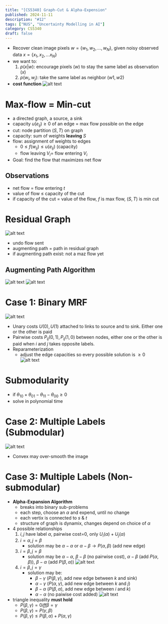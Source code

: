 ```yaml
---
title: "[CS5340] Graph-Cut & Alpha-Expension"
published: 2024-11-11
description: "#12"
tags: ["NUS", "Uncertainty Modelling in AI"]
category: CS5340
draft: false
---
```

- Recover clean image pixels $w=\{w_1, w_2, ..., w_N\}$, given noisy observed data $x=\{x_1, x_2, ...x_N\}$
- we want to:
    1. $p(x|w)$: encourage pixels ($w$) to stay the same label as observation ($x$)
    2. $p(w_i, w_j)$: take the same label as neighbor ($w1, w2$)
- **cost function** ![alt text](image.png)

# Max-flow = Min-cut
- a directed graph, a source, a sink
- capacity $u(e_{ij}) \geq 0$ of an edge = max flow possible on the edge
- cut: node partition $(S,T)$ on graph
- capacity: sum of weights **leaving** $S$
- flow: assignment of weights to edges
    - $0 \leq f(w_{ij}) \leq u(e_{ij})$ (capacity)
    - flow leaving $V_i =$ flow entering $V_i$
- Goal: find the flow that maximizes net flow

## Observations
- net flow = flow entering $t$
- value of flow $\leq$ capacity of the cut
- if capacity of the cut $=$ value of the flow, $f$ is max flow, $(S,T)$ is min cut

# Residual Graph
![alt text](image-1.png)
- undo flow sent
- augmenting path = path in residual graph
- if augmenting path exist: not a maz flow yet

## Augmenting Path Algorithm
![alt text](image-2.png)
![alt text](image-3.png)

# Case 1: Binary MRF
![alt text](image-4.png)
- Unary costs $U(0), U(1)$ attached to links to source and to sink. Either one or the other is paid
- Pairwise costs $P_{ij}(0,1), P_{ij}(1,0)$ between nodes, either one or the other is paid when $i$ and $j$ takes opposite labels.
- Reparameterization
    - adjust the edge capacities so every possible solution is $\geq 0$
    ![alt text](image-5.png)
# Submodularity
- if $\theta_{10} + \theta_{01} - \theta_{11} - \theta_{00} \geq 0$
- solve in polynomial time

# Case 2: Multiple Labels (Submodular)
![alt text](image-6.png)
- Convex may over-smooth the image

# Case 3: Multiple Labels (Non-submodular)
- **Alpha-Expansion Algorithm**
    - breaks into binary sub-problems
    - each step, choose an $\alpha$ and expend, until no change
    - each vertix is connected to $s$ & $t$
    - structure of graph is dynamix, changes depend on choice of $\alpha$
- 4 possible relationships
    1. $i, j$ have label $\alpha$, pairwise cost=0, only $U_i(\alpha) + U_j(\alpha)$
    2. $i=\alpha, j=\beta$
        - solution may be $\alpha - \alpha$ or $\alpha - \beta \rightarrow P(\alpha, \beta)$ (add new edge)
    3. $i=\beta, j=\beta$
        - solution may be $\alpha - \alpha$, $\beta - \beta$ (no pairwise cost), $\alpha - \beta$ (add $P(\alpha, \beta)$), $\beta - \alpha$ (add $P(\beta, \alpha)$)
        ![alt text](image-7.png)
    4. $i=\beta, j=\gamma$
        - solution may be: 
            - $\beta - \gamma$ ($P(\beta, \gamma)$, add new edge between $k$ and sink)
            - $\alpha - \gamma$ ($P(\alpha, \gamma)$, add new edge between $k$ and $j$)
            - $\beta - \alpha$ ($P(\beta, \alpha)$, add new edge between $i$ and $k$)
            - $\alpha - \alpha$ (no paiwise cost added)
        ![alt text](image-8.png)
- triangle inequality **must hold**
    - $P(\beta, \gamma) = 0 iff \beta = \gamma$
    - $P(\beta, \gamma) = P(\gamma, \beta)$
    - $P(\beta, \gamma) \leq P(\beta, \alpha) + P(\alpha, \gamma)$
    